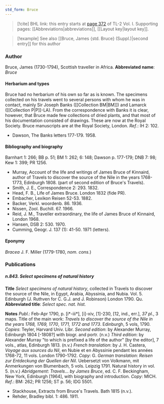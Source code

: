 ```yaml
---
std_form: Bruce
---
```


> [!cite] BHL link: this entry starts at [page 372](https://www.biodiversitylibrary.org/page/33120503) of TL-2 Vol. I.
> Supporting pages: [[Abbreviations|abbreviations]], [[Layout key|layout key]].

> [!example] See also [[Bruce, James {std. Bruce} (Suppl.)|second entry]] for this author

### Author

Bruce, James (1730-1794), Scottish traveller in Africa. 
**Abbreviated name**: *Bruce*

#### Herbarium and types

Bruce had no herbarium of his own so far as is known. The specimens collected on his travels went to several persons with whom he was in contact, mainly Sir Joseph Banks ([[Collection BM|BM]]) and Lamarck ([[Collection P|P]]-LA). From the correspondence with Banks it is clear, however, that Bruce made few collections of dried plants, and that most of his documentation consisted of drawings. These are now at the Royal Society. Bruce manuscripts are at the Royal Society, London.
*Ref*.: IH 2: 102.
- Dawson, The Banks letters 177-179. 1958.

#### Bibliography and biography

Barnhart 1: 266; BB p. 51; BM 1: 262; 6: 148; Dawson p. 177-179; DNB 7: 98; Kew 1: 399; PR 1256.
- Murray, Account of the life and writings of James Bruce of Kinnaird, author of Travels to discover the source of the Nile in the years 1768-1773, Edinburgh 1808. (part of second edition of Bruce's Travels).
- Smith, J. E., Correspondence 2: 293. 1832.
- Head, F. B., Life of James Bruce. London 1832 (fide PR).
- Embacher, Lexikon Reisen 52-53. 1882.
- Backer, Verkl. woordenb. 86. 1936.
- Nissen, Zool. Buchill. 67. 1966.
- Reid, J. M., Traveller extraordinary, the life of James Bruce of Kinnaird, London 1968.
- Hansen, DSB 2: 530. 1970.
- Cumming, Geogr. J. 137 (1): 41-50. 1971 (letters).

#### Eponymy

*Bracea* J. F. Miller (1779-1780, *nom. cons.*)

### Publications

##### n.843. Select specimens of natural history

**Title**
*Select specimens of natural history*, collected in Travels to discover the source of the Nile, in Egypt, Arabia, Abyssinia, and Nubia. Vol. 5. Edinburgh (J. Ruthven for C. G.J. and J. Robinson) London 1790. Qu.
**Abbreviated title**: *Select spec. nat. hist.*

**Notes**
*Publ*.: Feb-Apr 1790, p. \[i\*-iii\*\], \[i\]-xiv, \[1\]-230, \[12, ind., err.\], *37 pl*., 3 maps. Title of the main work: *Travels to discover the source of the Nile in the years 1768, 1769, 1770*, *1771, 1772 and 1773*. Edinburgh, 5 vols, 1790. *Copies*: Teyler, Harvard Univ. Libr.
*Second edition*: by Alexander Murray, Edinburgh 1804 \[-1808?\] with biogr. and portr. (n.v.)
*Third edition*: by Alexander Murray "to which is prefixed a life of the author" \[by the editor\], 7 vols., atlas, Edinburgh 1813. (n.v.)
*French translation*: by J. H. Castera, *Voyage aux sources du Nil*, en Nubie et en Abyssinie pendant les années 1768-72, 11 vols. London 1790-1792. *Copy*: G.
*German translation*: *Reisen zur Entdeckung der Quellen der Nil*. Uebersetzt von Volkmann, mit Anmerkungen von Blumenbach, 5 vols. Leipzig 1791. Natural history in vol. 5. (n.v.)
*Abridgement*: *Travels*... *by James Bruce*, ed. C. F. Beckingham, New York, Edinburgh \[1964\], with biography and introduction. *Copy*: MICH.
*Ref*.: BM: 262; PR 1256; ST p. 56; IDG 5501.
- Stackhouse, Extracts from Bruce's Travels. Bath 1815 (n.v.).
- Rehder, Bradley bibl. 1: 486. 1911.

